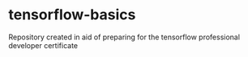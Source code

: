 # tensorflow-basics
Repository created in aid of preparing for the tensorflow professional developer certificate
